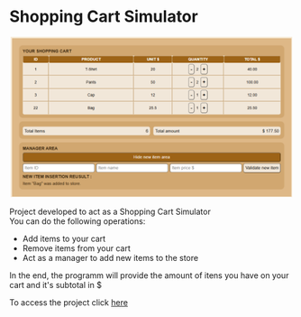 # Shopping Cart Simulator
<p align="center">
  <img src="shopping_cart_logo.png" width="500">
</p>

<p>Project developed to act as a Shopping Cart Simulator<br>
You can do the following operations:
</p>
<ul>
  <li>Add items to your cart</li>
  <li>Remove items from your cart</li>
  <li>Act as a manager to add new items to the store</li>
</ul>
<p>In the end, the programm will provide the amount of itens you have on your cart and it's subtotal in $</p>
<p>To access the project click <a href='https://bank-simulator-six.vercel.app/'>here</a> </p>

